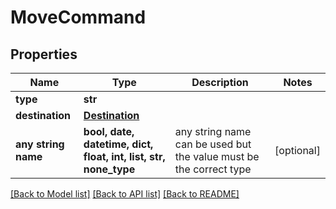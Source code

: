 # MoveCommand


## Properties
Name | Type | Description | Notes
------------ | ------------- | ------------- | -------------
**type** | **str** |  | 
**destination** | [**Destination**](Destination.md) |  | 
**any string name** | **bool, date, datetime, dict, float, int, list, str, none_type** | any string name can be used but the value must be the correct type | [optional]

[[Back to Model list]](../README.md#documentation-for-models) [[Back to API list]](../README.md#documentation-for-api-endpoints) [[Back to README]](../README.md)


